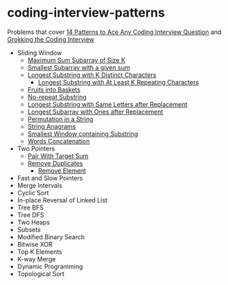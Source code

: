 # coding-interview-patterns

Problems that cover [14 Patterns to Ace Any Coding Interview Question](https://hackernoon.com/14-patterns-to-ace-any-coding-interview-question-c5bb3357f6ed) and [Grokking the Coding Interview](https://www.educative.io/courses/grokking-the-coding-interview)

- Sliding Window
  - [Maximum Sum Subarray of Size K](https://leetcode.com/problems/maximum-subarray/)
  - [Smallest Subarray with a given sum](https://leetcode.com/problems/minimum-size-subarray-sum/)
  - [Longest Substring with K Distinct Characters](https://sunjetliu.medium.com/longest-substring-with-k-distinct-characters-6689840f8c75)
    - [Longest Substring with At Least K Repeating Characters](https://leetcode.com/problems/longest-substring-with-at-least-k-repeating-characters/)
  - [Fruits into Baskets](https://leetcode.com/problems/fruit-into-baskets/)
  - [No-repeat Substring](https://leetcode.com/problems/longest-substring-without-repeating-characters/)
  - [Longest Substring with Same Letters after Replacement](https://leetcode.com/problems/longest-repeating-character-replacement/)
  - [Longest Subarray with Ones after Replacement](https://leetcode.com/problems/max-consecutive-ones-iii/)
  - [Permutation in a String](https://leetcode.com/problems/permutation-in-string/)
  - [String Anagrams](https://leetcode.com/problems/find-all-anagrams-in-a-string/)
  - [Smallest Window containing Substring](https://leetcode.com/problems/minimum-window-substring/submissions/)
  - [Words Concatenation](https://leetcode.com/problems/substring-with-concatenation-of-all-words/)
- Two Pointers
  - [Pair With Target Sum](https://leetcode.com/problems/two-sum/)
  - [Remove Duplicates](https://leetcode.com/problems/remove-duplicates-from-sorted-array/)
    - [Remove Element](https://leetcode.com/problems/remove-element/)
- Fast and Slow Pointers
- Merge Intervals
- Cyclic Sort
- In-place Reversal of Linked List
- Tree BFS
- Tree DFS
- Two Heaps
- Subsets
- Modified Binary Search
- Bitwise XOR
- Top K Elements
- K-way Merge
- Dynamic Programming
- Topological Sort
